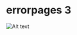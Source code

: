 # errorpages 3
<img title="a title" alt="Alt text" src="https://university.listenlights.com/wp-content/uploads/2017/08/70369302-error-wallpapers.jpeg">
